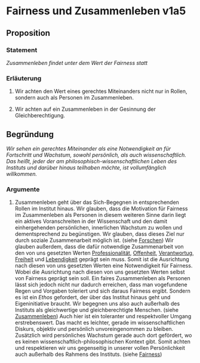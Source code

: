 <!---
   NAME - The NAME of this project is:
ethos

  FILE - The FILENAME of the current file is:
/v1a5.md

  CREATION - This project was CREATED on:
2017-01-28-16:15:00 UTC

  MODIFICATION - This project was last MODIFIED on:
2017-01-28-16:15:00 UTC

  VERSION - The current VERSION of this project is:
<git-commit-hash>-2017-01-28-16:15:00 UTC

  CREATOR(S) - This project was CREATED by:
Michael Czechowski, Martin Maga

  CONTACT - You can CONTACT the creator(s) or developer(s) of this project at:
E-Mail: mail@martinmaga.de

  COPYRIGHT - The COPYRIGHT holder of this project is:
COPYRIGHT (c) 2016 Martin Maga

  LICENSE - This project is LICENSED under the following license:
Martin Maga 2016 CC BY-SA 4.0 https://creativecommons.org

  SUBFILE – This is a SUBFILE! For more INFORMATION on this project go to:
/README.md
--->

# Fairness und Zusammenleben v1a5

## Proposition
### Statement
*Zusammenleben findet unter dem Wert der Fairness statt*

### Erläuterung

1. Wir achten den Wert eines gerechtes Miteinanders nicht nur in Rollen, sondern auch als Personen im Zusammenleben.

2. Wir achten auf ein Zusammenleben in der Gesinnung der Gleichberechtigung.

## Begründung

*Wir sehen ein gerechtes Miteinander als eine Notwendigkeit an für Fortschritt und Wachstum, sowohl persönlich, als auch wissenschaftlich. Das heißt, jeder der am philosophisch-wissenschaftlichen Leben des Instituts und darüber hinaus teilhaben möchte, ist vollumfänglich willkommen.*

### Argumente

1. Zusammenleben geht über das Sich-Begegnen in entsprechenden Rollen im Institut hinaus. Wir glauben, dass die Motivation für Fairness im Zusammenleben als Personen in diesem weiteren Sinne darin liegt ein aktives Voranschreiten in der Wissenschaft und den damit einhergehenden persönlichen, innerlichen Wachstum zu wollen und dementsprechend zu begünstigen. Wir glauben, dass dieses Ziel nur durch soziale Zusammenarbeit möglich ist. (siehe  [Forschen](../contents/actions/a1_research.md)) Wir glauben außerdem, dass die dafür notwendige Zusammenarbeit von den von uns gesetzten Werten [Professionalität](../contents/values/v5_professionality.md), [Offenheit](../contents/values/v4_openness.md), [Verantwortug](../contents/values/v6_responsibility.md), [Freiheit](../contents/values/v2_freedom.md) und [Lebendigkeit](../contents/values/v3_liveliness.md) geprägt sein muss. Somit ist die Ausrichtung nach diesen von uns gesetzten Werten eine Notwendigkeit für Fairness. Wobei die Ausrichtung nach diesen von uns gesetzten Werten selbst von Fairness geprägt sein soll. Ein faires Zusammenleben als Personen lässt sich jedoch nicht nur dadurch erreichen, dass man vogefundene Regen und Vorgaben toleriert und sich daraus Fairness ergibt. Sondern es ist ein *Ethos* gefordert, der über das Institut hinaus geht und Eigeninitiative braucht.
Wir begegnen uns also auch außerhalb des Instituts als gleichwertige und gleichberechtigte Menschen. (siehe [Zusammenleben](../actions/a5_live.md)) Auch hier ist ein toleranter und respektvoller Umgang erstrebenswert. Das macht es leichter, gerade im wissenschaftlichen Diskurs, objektiv und persönlich unvoreingenommen zu bleiben.
Zusätzlich wird persönliches Wachstum gerade auch dort gefördert, wo es keinen wissenschaftlich-philosophischen Kontext gibt. Somit achten und respektieren wir uns gegenseitig in unserer vollen Persönlichkeit auch außerhalb des Rahmens des Instituts. (siehe [Fairness](../values/v1_fairness.md))
